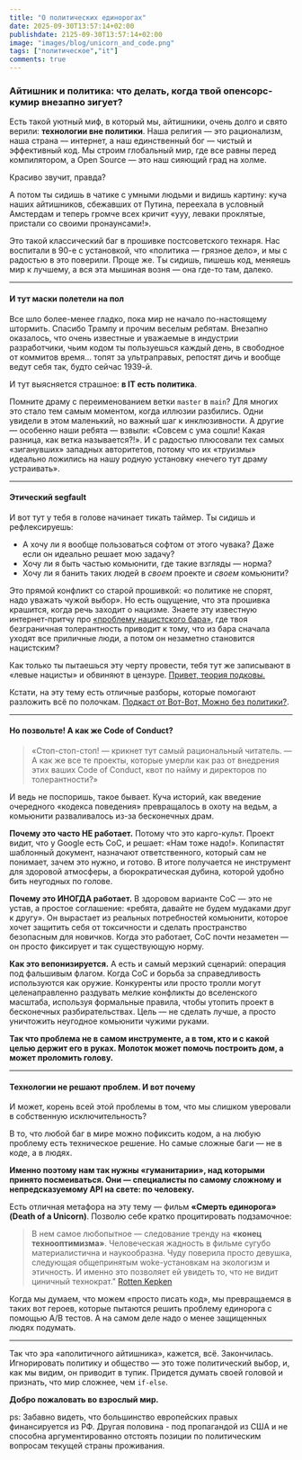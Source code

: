 ```yaml
---
title: "О политических единорогах"
date: 2025-09-30T13:57:14+02:00
publishdate: 2125-09-30T13:57:14+02:00
image: "images/blog/unicorn_and_code.png"
tags: ["политическое","it"]
comments: true
---
```


### Айтишник и политика: что делать, когда твой опенсорс-кумир внезапно зигует?

Есть такой уютный миф, в который мы, айтишники, очень долго и свято верили:
**технологии вне политики**. Наша религия — это рационализм, наша страна —
интернет, а наш единственный бог — чистый и эффективный код. Мы строим
глобальный мир, где все равны перед компилятором, а Open Source — это наш
сияющий град на холме.

Красиво звучит, правда?

А потом ты сидишь в чатике с умными людьми и видишь картину: куча наших
айтишников, сбежавших от Путина, переехала в условный Амстердам и теперь громче
всех кричит «ууу, леваки проклятые, пристали со своими пронаунсами!».

Это такой классический баг в прошивке постсоветского технаря. Нас воспитали в
90-е с установкой, что «политика — грязное дело», и мы с радостью в это
поверили. Проще же. Ты сидишь, пишешь код, меняешь мир к лучшему, а вся эта
мышиная возня — она где-то там, далеко.

---

#### И тут маски полетели на пол

Все шло более-менее гладко, пока мир не начало по-настоящему штормить. Спасибо
Трампу и прочим веселым ребятам. Внезапно оказалось, что очень известные и
уважаемые в индустрии разработчики, чьим кодом ты пользуешься каждый день, в
свободное от коммитов время... топят за ультраправых, репостят дичь и вообще
ведут себя так, будто сейчас 1939-й.

И тут выясняется страшное: **в IT есть политика**.

Помните драму с переименованием ветки `master` в `main`? Для многих это стало
тем самым моментом, когда иллюзии разбились. Одни увидели в этом маленький, но
важный шаг к инклюзивности. А другие — особенно наши ребята — взвыли: «Совсем с
ума сошли! Какая разница, как ветка называется?!». И с радостью плюсовали тех
самых «зиганувших» западных авторитетов, потому что их «труизмы» идеально
ложились на нашу родную установку «нечего тут драму устраивать».

---

#### Этический segfault

И вот тут у тебя в голове начинает тикать таймер. Ты сидишь и рефлексируешь:

- А хочу ли я вообще пользоваться софтом от этого чувака? Даже если он идеально
  решает мою задачу?
- Хочу ли я быть частью комьюнити, где такие взгляды — норма?
- Хочу ли я банить таких людей в _своем_ проекте и _своем_ комьюнити?

Это прямой конфликт со старой прошивкой: «о политике не спорят, надо уважать
чужой выбор». Но есть ощущение, что эта прошивка крашится, когда речь заходит о
нацизме. Знаете эту известную интернет-притчу про
[«проблему нацистского бара»](https://www.reddit.com/r/paradoxplaza/comments/sjwz0h/the_nazi_bar_problem_and_paradox_games/),
где твоя безграничная толерантность приводит к тому, что из бара сначала уходят
все приличные люди, а потом он незаметно становится нацистским?

Как только ты пытаешься эту черту провести, тебя тут же записывают в «левые
нацисты» и обвиняют в цензуре.
[Привет, теория подковы.](https://en.wikipedia.org/wiki/Horseshoe_theory)

Кстати, на эту тему есть отличные разборы, которые помогают разложить всё по
полочкам.
[Подкаст от Вот-Вот, Можно без политики?](https://www.votvot.tv/z/23231).

---

#### Но позвольте! А как же Code of Conduct?

> «Стоп-стоп-стоп! — крикнет тут самый рациональный читатель. — А как же все те
> проекты, которые умерли как раз от внедрения этих ваших Code of Conduct, квот
> по найму и директоров по толерантности?»

И ведь не поспоришь, такое бывает. Куча историй, как введение очередного
«кодекса поведения» превращалось в охоту на ведьм, а комьюнити разваливалось
из-за бесконечных драм.

**Почему это часто НЕ работает.** Потому что это карго-культ. Проект видит, что
у Google есть CoC, и решает: «Нам тоже надо!». Копипастят шаблонный документ,
назначают ответственного, который сам не понимает, зачем это нужно, и готово. В
итоге получается не инструмент для здоровой атмосферы, а бюрократическая дубина,
которой удобно бить неугодных по голове.

**Почему это ИНОГДА работает.** В здоровом варианте CoC — это не устав, а
простое соглашение: «ребята, давайте не будем мудаками друг к другу». Он
вырастает из реальных потребностей комьюнити, которое хочет защитить себя от
токсичности и сделать пространство безопасным для новичков. Когда это работает,
CoC почти незаметен — он просто фиксирует и так существующую норму.

**Как это вепонизируется.** А есть и самый мерзкий сценарий: операция под
фальшивым флагом. Когда CoC и борьба за справедливость используются как оружие.
Конкуренты или просто тролли могут целенаправленно раздувать мелкие конфликты до
вселенского масштаба, используя формальные правила, чтобы утопить проект в
бесконечных разбирательствах. Цель — не сделать лучше, а просто уничтожить
неугодное комьюнити чужими руками.

**Так что проблема не в самом инструменте, а в том, кто и с какой целью держит
его в руках. Молоток может помочь построить дом, а может проломить голову.**

---

#### Технологии не решают проблем. И вот почему

И может, корень всей этой проблемы в том, что мы слишком уверовали в собственную
исключительность?

В то, что любой баг в мире можно пофиксить кодом, а на любую проблему есть
техническое решение. Но самые сложные баги — не в коде, а в людях.

**Именно поэтому нам так нужны «гуманитарии», над которыми принято посмеиваться.
Они — специалисты по самому сложному и непредсказуемому API на свете: по
человеку.**

Есть отличная метафора на эту тему — фильм **«Смерть единорога» (Death of a
Unicorn)**. Позволю себе кратко процитировать подзамочное:

> В нем самое любопытное — следование тренду на **«конец технооптимизма»**.
> Человеческая жадность в фильме сугубо материалистична и наукообразна. Чуду
> поверила просто девушка, следующая общепринятым woke-установкам на экологизм и
> этичность. И именно это позволяет ей увидеть то, что не видит циничный
> технократ."
> [Rotten Kepken](https://boosty.to/rottenkepken/posts/163e5374-0d56-4448-a1ed-09868902c981)

Когда мы думаем, что можем «просто писать код», мы превращаемся в таких вот
героев, которые пытаются решить проблему единорога с помощью A/B тестов. А на
самом деле надо о менее защищенных людях подумать.

---

Так что эра «аполитичного айтишника», кажется, всё. Закончилась. Игнорировать
политику и общество — это тоже политический выбор, и, как мы видим, он приводит
в тупик. Придется думать своей головой и признать, что мир сложнее, чем
`if-else`.

**Добро пожаловать во взрослый мир.**

ps: Забавно видеть, что большинство европейских правых финансируется из РФ.
Другая половина - под пропагандой из США и не способна аргументированно отстоять
позиции по политическим вопросам текущей страны проживания.
